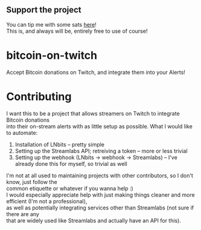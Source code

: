 ## Support the project
You can tip me with some sats [here](https://fitti.io/tips)!  
This is, and always will be, entirely free to use of course!

# bitcoin-on-twitch
Accept Bitcoin donations on Twitch, and integrate them into your Alerts!

# Contributing
I want this to be a project that allows streamers on Twitch to integrate Bitcoin donations  
into their on-stream alerts with as little setup as possible. What I would like to automate:  
1. Installation of LNbits – pretty simple
1. Setting up the Streamlabs API; retreiving a token – more or less trivial
1. Setting up the webhook (LNbits -> webhook -> Streamlabs) – I've already done this for myself, so trivial as well  

I'm not at all used to maintaining projects with other contributors, so I don't know, just follow the  
common etiquette or whatever if you wanna help :)  
I would especially appreciate help with just making things cleaner and more efficient (I'm not a professional),  
as well as potentially integrating services other than Streamlabs (not sure if there are any  
that are widely used like Streamlabs and actually have an API for this).
